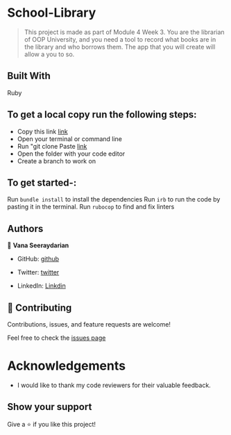 # School-Library
> This project is made as part of Module 4 Week 3. You are the librarian of OOP University, and you need a tool to record what books are in the library and who borrows them. The app that you will create will allow a you to so.

## Built With
Ruby

## To get a local copy run the following steps:
- Copy this link [link](https://github.com/VSeray/School-Library.git)
- Open your terminal or command line
- Run "git clone Paste [link](https://github.com/VSeray/School-Library.git)
- Open the folder with your code editor
- Create a branch to work on

## To get started-:
  Run `bundle install` to install the dependencies
  Run `irb` to run the code by pasting it in the terminal.
  Run `rubocop` to find and fix linters

  ## Authors

👤 **Vana Seeraydarian**

- GitHub: [github](https://github.com/VSeray)

- Twitter: [twitter](https://twitter.com/home)

- LinkedIn: [Linkdin](https://www.linkedin.com/in/vana-seraydarian-936687191/?lipi=urn%3Ali%3Apage%3Ad_flagship3_feed%3BNyso4dw6Tz6UBL%2Fqkjvtvw%3D%3D)

## 🤝 Contributing

Contributions, issues, and feature requests are welcome!

Feel free to check the [issues page](https://github.com/VSeray/School-Library/issues)

# Acknowledgements
- I would like to thank my code reviewers for their valuable feedback.

## Show your support

Give a ⭐️ if you like this project!

